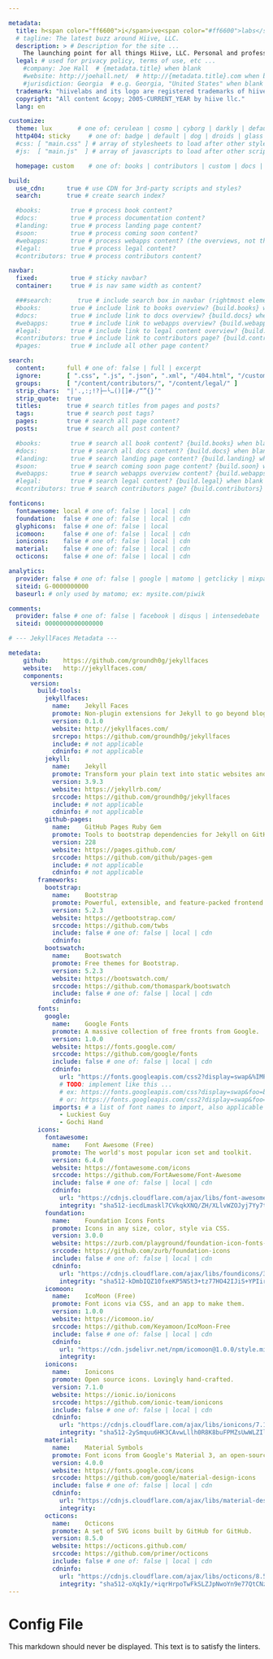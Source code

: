 ```yaml
---

metadata:
  title: h<span color="ff6600">i</span>ive<span color="#ff6600">labs</span><small><small>.com</small></small>
  # tagline: The latest buzz around Hiive, LLC.
  description: > # Description for the site ...
    The launching point for all things Hiive, LLC. Personal and professional musings.
  legal: # used for privacy policy, terms of use, etc ...
    #company: Joe Hall  # {metadata.title} when blank
    #website: http://joehall.net/  # http://{metadata.title}.com when blank
    #jurisdiction: Georgia  # e.g. Georgia, "United States" when blank
  trademark: "hiivelabs and its logo are registered trademarks of hiive llc." 
  copyright: "All content &copy; 2005-CURRENT_YEAR by hiive llc."
  lang: en

customize:
  theme: lux       # one of: cerulean | cosmo | cyborg | darkly | default | flatly | journal | litera | lumen | lux | materia | minty | pulse | sandstone | simplex | sketchy | slate | solar | spacelab | superhero | united | yeti
  http404: sticky     # one of: badge | default | dog | droids | glass | link | milk | monster | potty | shrug | sticky | tweet | zork
  #css: [ "main.css" ] # array of stylesheets to load after other styles
  #js:  [ "main.js"  ] # array of javascripts to load after other scripts

  homepage: custom    # one of: books | contributors | custom | docs | landing | legal | soon | webapps

build:
  use_cdn:      true # use CDN for 3rd-party scripts and styles?
  search:       true # create search index?

  #books:        true # process book content?
  #docs:         true # process documentation content?
  #landing:      true # process landing page content?
  #soon:         true # process coming soon content?
  #webapps:      true # process webapps content? (the overviews, not the webapp(s) itself)
  #legal:        true # process legal content?
  #contributors: true # process contributors content?

navbar:
  fixed:         true # sticky navbar?
  container:     true # is nav same width as content?

  ###search:       true # include search box in navbar (rightmost element)
  #books:        true # include link to books overview? {build.books} when blank
  #docs:         true # include link to docs overview? {build.docs} when blank
  #webapps:      true # include link to webapps overview? {build.webapps} when blank
  #legal:        true # include link to legal content overview? {build.legal} when blank
  #contributors: true # include link to contributors page? {build.contributors} when blank
  #pages:        true # include all other page content?

search:
  content:      full # one of: false | full | excerpt
  ignore:       [ ".css", ".js", ".json", ".xml", "/404.html", "/custom.html", "/status.html" ]
  groups:       [ "/content/contributors/", "/content/legal/" ]
  strip_chars:  "|'.,:;!?├─└…()[]#-/“”{}’"
  strip_quote:  true
  titles:       true # search titles from pages and posts?
  tags:         true # search post tags?
  pages:        true # search all page content?
  posts:        true # search all post content?

  #books:        true # search all book content? {build.books} when blank
  #docs:         true # search all docs content? {build.docs} when blank
  #landing:      true # search landing page content? {build.landing} when blank
  #soon:         true # search coming soon page content? {build.soon} when blank
  #webapps:      true # search webapps overview content? {build.webapps} when blank
  #legal:        true # search legal content? {build.legal} when blank
  #contributors: true # search contributors page? {build.contributors} when blank

fonticons:
  fontawesome: local # one of: false | local | cdn
  foundation:  false # one of: false | local | cdn
  glyphicons:  false # one of: false | local
  icomoon:     false # one of: false | local | cdn
  ionicons:    false # one of: false | local | cdn
  material:    false # one of: false | local | cdn
  octicons:    false # one of: false | local | cdn

analytics:
  provider: false # one of: false | google | matomo | getclicky | mixpanel | gauges 
  siteid: G-0000000000
  baseurl: # only used by matomo; ex: mysite.com/piwik

comments:
  provider: false # one of: false | facebook | disqus | intensedebate | duoshuo
  siteid: 0000000000000000

# --- JekyllFaces Metadata ---

metedata:
    github:    https://github.com/groundh0g/jekyllfaces
    website:   http://jekyllfaces.com/
    components:
      version:
        build-tools: 
          jekyllfaces:
            name:    Jekyll Faces
            promote: Non-plugin extensions for Jekyll to go beyond blogging, compatible with GitHub Pages.
            version: 0.1.0
            website: http://jekyllfaces.com/
            srcrepo: https://github.com/groundh0g/jekyllfaces
            include: # not applicable
            cdninfo: # not applicable 
          jekyll:
            name:    Jekyll
            promote: Transform your plain text into static websites and blogs.
            version: 3.9.3
            website: https://jekyllrb.com/
            srccode: https://github.com/groundh0g/jekyllfaces
            include: # not applicable
            cdninfo: # not applicable 
          github-pages: 
            name:    GitHub Pages Ruby Gem
            promote: Tools to bootstrap dependencies for Jekyll on GitHub Pages, locally.
            version: 228
            website: https://pages.github.com/
            srccode: https://github.com/github/pages-gem
            include: # not applicable
            cdninfo: # not applicable 
        frameworks: 
          bootstrap:
            name:    Bootstrap
            promote: Powerful, extensible, and feature-packed frontend toolkit.
            version: 5.2.3
            website: https://getbootstrap.com/
            srccode: https://github.com/twbs
            include: false # one of: false | local | cdn
            cdninfo: 
          bootswatch:
            name:    Bootswatch
            promote: Free themes for Bootstrap.
            version: 5.2.3
            website: https://bootswatch.com/
            srccode: https://github.com/thomaspark/bootswatch
            include: false # one of: false | local | cdn
            cdninfo: 
        fonts:
          google:
            name:    Google Fonts
            promote: A massive collection of free fronts from Google.
            version: 1.0.0
            website: https://fonts.google.com/
            srccode: https://github.com/google/fonts
            include: false # one of: false | local | cdn
            cdninfo: 
              url: "https://fonts.googleapis.com/css2?display=swap&%IMPORTS%"
              # TODO: implement like this ...
              # ex: https://fonts.googleapis.com/css?display=swap&foo=bar&family=Luckiest+Guy|Gochi+Hand
              # or: https://fonts.googleapis.com/css2?display=swap&foo=bar&family=Luckiest+Guy&family=Gochi+Hand
            imports: # a list of font names to import, also applicable at the page/post level
              - Luckiest Guy
              - Gochi Hand
        icons:
          fontawesome:
            name:    Font Awesome (Free)
            promote: The world's most popular icon set and toolkit.
            version: 6.4.0
            website: https://fontawesome.com/icons
            srccode: https://github.com/FortAwesome/Font-Awesome
            include: false # one of: false | local | cdn
            cdninfo: 
              url: "https://cdnjs.cloudflare.com/ajax/libs/font-awesome/6.4.0/css/all.min.css"
              integrity: "sha512-iecdLmaskl7CVkqkXNQ/ZH/XLlvWZOJyj7Yy7tcenmpD1ypASozpmT/E0iPtmFIB46ZmdtAc9eNBvH0H/ZpiBw=="
          foundation:
            name:    Foundation Icons Fonts
            promote: Icons in any size, color, style via CSS.
            version: 3.0.0
            website: https://zurb.com/playground/foundation-icon-fonts-3
            srccode: https://github.com/zurb/foundation-icons
            include: false # one of: false | local | cdn
            cdninfo:
              url: "https://cdnjs.cloudflare.com/ajax/libs/foundicons/3.0.0/foundation-icons.min.css"
              integrity: "sha512-kDmbIQZ10fxeKP5NSt3+tz77HO42IJiS+YPIirOIKTdokl4LtuXYo3NNvq9mTAF+rzdV1plp0sm9E6nvtVpnFQ=="
          icomoon:
            name:    IcoMoon (Free)
            promote: Font icons via CSS, and an app to make them.
            version: 1.0.0
            website: https://icomoon.io/
            srccode: https://github.com/Keyamoon/IcoMoon-Free
            include: false # one of: false | local | cdn
            cdninfo: 
              url: "https://cdn.jsdelivr.net/npm/icomoon@1.0.0/style.min.css"
              integrity: 
          ionicons:
            name:    Ionicons
            promote: Open source icons. Lovingly hand-crafted.
            version: 7.1.0
            website: https://ionic.io/ionicons
            srccode: https://github.com/ionic-team/ionicons
            include: false # one of: false | local | cdn
            cdninfo: 
              url: "https://cdnjs.cloudflare.com/ajax/libs/ionicons/7.1.0/esm/ionicons.min.js"
              integrity: "sha512-2ySmquu6HK3CAvwLllh0R8K8buFPMZsUwWLZIlB7WW8c8ilUtoNyhsmEsQn2U0IV1USr2Oc/9DJzlr4cxAbuxA=="
          material:
            name:    Material Symbols
            promote: Font icons from Google's Material 3, an open-source design system.
            version: 4.0.0
            website: https://fonts.google.com/icons
            srccode: https://github.com/google/material-design-icons
            include: false # one of: false | local | cdn
            cdninfo: 
              url: "https://cdnjs.cloudflare.com/ajax/libs/material-design-icons/4.0.0/iconfont/material-icons.min.css"
              integrity: 
          octicons:
            name:    Octicons
            promote: A set of SVG icons built by GitHub for GitHub.
            version: 8.5.0
            website: https://octicons.github.com/
            srccode: https://github.com/primer/octicons
            include: false # one of: false | local | cdn
            cdninfo:
              url: "https://cdnjs.cloudflare.com/ajax/libs/octicons/8.5.0/build.css"
              integrity: "sha512-oXqkIy/+iqrHrpoTwFkSLZJpNwoYn9e77QtCNzBi+Jb6uJgTtcdHVy0C+nEpeUfC3fxSbydPxLG+ndikNVvrdQ=="
---
```

# Config File

This markdown should never be displayed. This text is to satisfy the linters.
